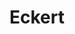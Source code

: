 ---
title: "Eckert"
url: /brandenburg-an-der-havel/eckert-werner-seelenbinder-strasse/
shop: Zeitungen
---